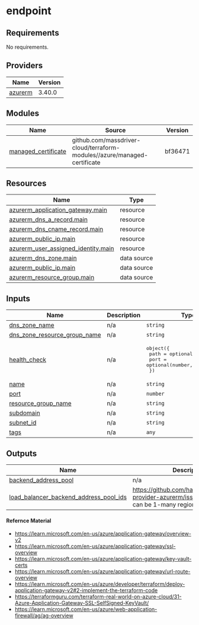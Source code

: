 # endpoint

<!-- BEGINNING OF PRE-COMMIT-TERRAFORM DOCS HOOK -->
## Requirements

No requirements.

## Providers

| Name | Version |
|------|---------|
| <a name="provider_azurerm"></a> [azurerm](#provider\_azurerm) | 3.40.0 |

## Modules

| Name | Source | Version |
|------|--------|---------|
| <a name="module_managed_certificate"></a> [managed\_certificate](#module\_managed\_certificate) | github.com/massdriver-cloud/terraform-modules//azure/managed-certificate | bf36471 |

## Resources

| Name | Type |
|------|------|
| [azurerm_application_gateway.main](https://registry.terraform.io/providers/hashicorp/azurerm/latest/docs/resources/application_gateway) | resource |
| [azurerm_dns_a_record.main](https://registry.terraform.io/providers/hashicorp/azurerm/latest/docs/resources/dns_a_record) | resource |
| [azurerm_dns_cname_record.main](https://registry.terraform.io/providers/hashicorp/azurerm/latest/docs/resources/dns_cname_record) | resource |
| [azurerm_public_ip.main](https://registry.terraform.io/providers/hashicorp/azurerm/latest/docs/resources/public_ip) | resource |
| [azurerm_user_assigned_identity.main](https://registry.terraform.io/providers/hashicorp/azurerm/latest/docs/resources/user_assigned_identity) | resource |
| [azurerm_dns_zone.main](https://registry.terraform.io/providers/hashicorp/azurerm/latest/docs/data-sources/dns_zone) | data source |
| [azurerm_public_ip.main](https://registry.terraform.io/providers/hashicorp/azurerm/latest/docs/data-sources/public_ip) | data source |
| [azurerm_resource_group.main](https://registry.terraform.io/providers/hashicorp/azurerm/latest/docs/data-sources/resource_group) | data source |

## Inputs

| Name | Description | Type | Default | Required |
|------|-------------|------|---------|:--------:|
| <a name="input_dns_zone_name"></a> [dns\_zone\_name](#input\_dns\_zone\_name) | n/a | `string` | n/a | yes |
| <a name="input_dns_zone_resource_group_name"></a> [dns\_zone\_resource\_group\_name](#input\_dns\_zone\_resource\_group\_name) | n/a | `string` | n/a | yes |
| <a name="input_health_check"></a> [health\_check](#input\_health\_check) | n/a | <pre>object({<br>    path = optional(string, "/")<br>    port = optional(number, 80)<br>  })</pre> | <pre>{<br>  "path": "/",<br>  "port": 80<br>}</pre> | no |
| <a name="input_name"></a> [name](#input\_name) | n/a | `string` | n/a | yes |
| <a name="input_port"></a> [port](#input\_port) | n/a | `number` | n/a | yes |
| <a name="input_resource_group_name"></a> [resource\_group\_name](#input\_resource\_group\_name) | n/a | `string` | n/a | yes |
| <a name="input_subdomain"></a> [subdomain](#input\_subdomain) | n/a | `string` | n/a | yes |
| <a name="input_subnet_id"></a> [subnet\_id](#input\_subnet\_id) | n/a | `string` | n/a | yes |
| <a name="input_tags"></a> [tags](#input\_tags) | n/a | `any` | n/a | yes |

## Outputs

| Name | Description |
|------|-------------|
| <a name="output_backend_address_pool"></a> [backend\_address\_pool](#output\_backend\_address\_pool) | n/a |
| <a name="output_load_balancer_backend_address_pool_ids"></a> [load\_balancer\_backend\_address\_pool\_ids](#output\_load\_balancer\_backend\_address\_pool\_ids) | https://github.com/hashicorp/terraform-provider-azurerm/issues/16855 this can be 1-many regional load balancers |
<!-- END OF PRE-COMMIT-TERRAFORM DOCS HOOK -->

#### Refernce Material
- https://learn.microsoft.com/en-us/azure/application-gateway/overview-v2
- https://learn.microsoft.com/en-us/azure/application-gateway/ssl-overview
- https://learn.microsoft.com/en-us/azure/application-gateway/key-vault-certs
- https://learn.microsoft.com/en-us/azure/application-gateway/url-route-overview
- https://learn.microsoft.com/en-us/azure/developer/terraform/deploy-application-gateway-v2#2-implement-the-terraform-code
- https://terraformguru.com/terraform-real-world-on-azure-cloud/31-Azure-Application-Gateway-SSL-SelfSigned-KeyVault/
- https://learn.microsoft.com/en-us/azure/web-application-firewall/ag/ag-overview
